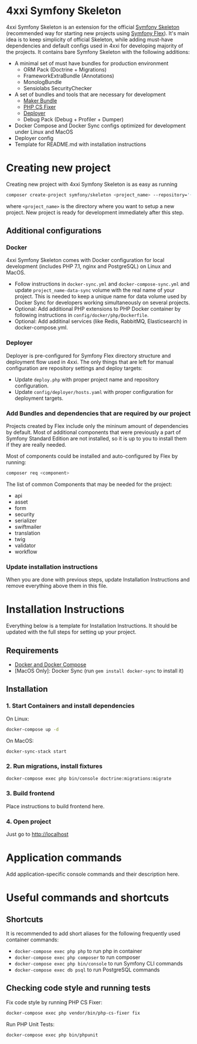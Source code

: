 4xxi Symfony Skeleton
==========

4xxi Symfony Skeleton is an extension for the official [Symfony Skeleton](https://github.com/symfony/skeleton) 
(recommended way for starting new projects using [Symfony Flex](https://symfony.com/doc/current/setup/flex.html)). 
It's main idea is to keep simplicity of official Skeleton, while adding must-have dependencies and default configs used
in 4xxi for developing majority of the projects. It contains bare Symfony Skeleton with the following additions:

* A minimal set of must have bundles for production environment
    * ORM Pack (Doctrine + Migrations)
    * FrameworkExtraBundle (Annotations)
    * MonologBundle
    * Sensiolabs SecurityChecker
* A set of bundles and tools that are necessary for development
    * [Maker Bundle](https://symfony.com/doc/current/bundles/SymfonyMakerBundle/index.html)
    * [PHP CS Fixer](https://cs.sensiolabs.org/)
    * [Deployer](https://deployer.org/)
    * Debug Pack (Debug + Profiler + Dumper)
* Docker Compose and Docker Sync configs optimized for development under Linux and MacOS
* Deployer config
* Template for README.md with installation instructions

Creating new project 
==========

Creating new project with 4xxi Symfony Skeleton is as easy as running
```bash
composer create-project symfony/skeleton <project_name> --repository='{"type":"git","url":"git@bitbucket.org:4xxi/symfony-skeleton.git"}' 
```
where `<project_name>` is the directory where you want to setup a new project. New project is ready for development 
immediately after this step.

## Additional configurations

### Docker
4xxi Symfony Skeleton comes with Docker configuration for local development (includes PHP 7.1, nginx and PostgreSQL)
on Linux and MacOS.

* Follow instructions in `docker-sync.yml` and `docker-compose-sync.yml` and update `project_name-data-sync` volume 
  with the real name of your project. This is needed to keep a unique name for data volume used by Docker Sync for 
  developers working simultaneously on several projects.
* Optional: Add additional PHP extensions to PHP Docker container by following instructions in 
  `config/docker/php/Dockerfile`.
* Optional: Add additinal services (like Redis, RabbitMQ, Elasticsearch) in docker-compose.yml.

### Deployer
Deployer is pre-configured for Symfony Flex directory structure and deployment flow used in 4xxi. The only things that 
are left for manual configuration are repository settings and deploy targets:

* Update `deploy.php` with proper project name and repository configuration.
* Update `config/deployer/hosts.yaml` with proper configuration for deployment targets.

### Add Bundles and dependencies that are required by our project
Projects created by Flex include only the mininum amount of dependencies by default. Most of additional components that 
were previously a part of Symfony Standard Edition are not installed, so it is up to you to install them if they are 
really needed.

Most of components could be installed and auto-configured by Flex by running:
```bash
composer req <component>
```
The list of common Components that may be needed for the project:

* api
* asset
* form
* security
* serializer
* swiftmailer
* translation
* twig
* validator
* workflow

### Update installation instructions

When you are done with previous steps, update Installation Instructions and remove everything above them in this file.

Installation Instructions
==========

Everything below is a template for Installation Instructions. It should be updated with the full steps for setting up
your project.

## Requirements

* [Docker and Docker Compose](https://docs.docker.com/engine/installation)
* [MacOS Only]: Docker Sync (run `gem install docker-sync` to install it)

## Installation

### 1. Start Containers and install dependencies 
On Linux:
```bash
docker-compose up -d
```
On MacOS:
```bash
docker-sync-stack start
```
### 2. Run migrations, install fixtures
```bash
docker-compose exec php bin/console doctrine:migrations:migrate
```

### 3. Build frontend
Place instructions to build frontend here.

### 4. Open project
Just go to [http://localhost](http://localhost)


Application commands
==========
Add application-specific console commands and their description here.


Useful commands and shortcuts
==========

## Shortcuts
It is recommended to add short aliases for the following frequently used container commands:

* `docker-compose exec php php` to run php in container
* `docker-compose exec php composer` to run composer
* `docker-compose exec php bin/console` to run Symfony CLI commands
* `docker-compose exec db psql` to run PostgreSQL commands


## Checking code style and running tests
Fix code style by running PHP CS Fixer:
```bash
docker-compose exec php vendor/bin/php-cs-fixer fix
```

Run PHP Unit Tests:
```bash
docker-compose exec php bin/phpunit
```